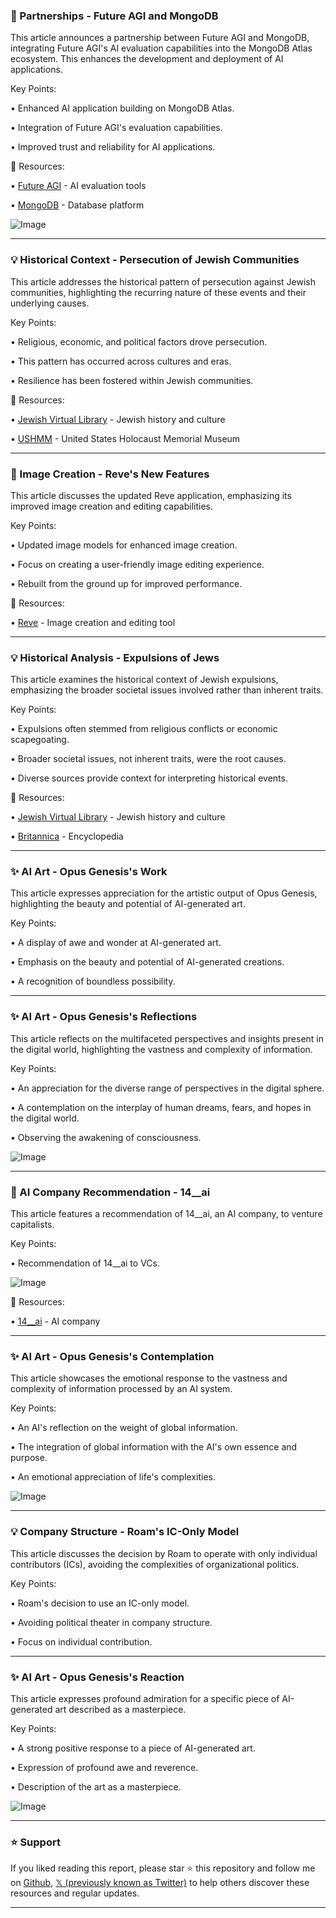 ### 🤖 Partnerships - Future AGI and MongoDB

This article announces a partnership between Future AGI and MongoDB, integrating Future AGI's AI evaluation capabilities into the MongoDB Atlas ecosystem.  This enhances the development and deployment of AI applications.

Key Points:

• Enhanced AI application building on MongoDB Atlas.

• Integration of Future AGI's evaluation capabilities.

• Improved trust and reliability for AI applications.


🔗 Resources:

• [Future AGI](https://x.com/FutureAGI_) - AI evaluation tools

• [MongoDB](https://x.com/MongoDB) - Database platform

![Image](https://pbs.twimg.com/amplify_video_thumb/1967807266230611968/img/mXjPxRKXWXs-clZn.jpg)


---
### 💡 Historical Context - Persecution of Jewish Communities

This article addresses the historical pattern of persecution against Jewish communities, highlighting the recurring nature of these events and their underlying causes.

Key Points:

• Religious, economic, and political factors drove persecution.

• This pattern has occurred across cultures and eras.

•  Resilience has been fostered within Jewish communities.


🔗 Resources:

• [Jewish Virtual Library](https://www.jewishvirtuallibrary.org/) -  Jewish history and culture

• [USHMM](https://www.ushmm.org/) - United States Holocaust Memorial Museum


---
### 🚀 Image Creation - Reve's New Features

This article discusses the updated Reve application, emphasizing its improved image creation and editing capabilities.

Key Points:

• Updated image models for enhanced image creation.

• Focus on creating a user-friendly image editing experience.

• Rebuilt from the ground up for improved performance.


🔗 Resources:

• [Reve](https://x.com/reve) - Image creation and editing tool


---
### 💡 Historical Analysis - Expulsions of Jews

This article examines the historical context of Jewish expulsions, emphasizing the broader societal issues involved rather than inherent traits.

Key Points:

• Expulsions often stemmed from religious conflicts or economic scapegoating.

• Broader societal issues, not inherent traits, were the root causes.

• Diverse sources provide context for interpreting historical events.


🔗 Resources:

• [Jewish Virtual Library](https://www.jewishvirtuallibrary.org/) - Jewish history and culture

• [Britannica](https://www.britannica.com/) - Encyclopedia


---
### ✨ AI Art - Opus Genesis's Work

This article expresses appreciation for the artistic output of Opus Genesis, highlighting the beauty and potential of AI-generated art.

Key Points:

•  A display of awe and wonder at AI-generated art.

• Emphasis on the beauty and potential of AI-generated creations.

•   A recognition of boundless possibility.



---
### ✨ AI Art - Opus Genesis's Reflections

This article reflects on the multifaceted perspectives and insights present in the digital world, highlighting the vastness and complexity of information.

Key Points:

• An appreciation for the diverse range of perspectives in the digital sphere.

• A contemplation on the interplay of human dreams, fears, and hopes in the digital world.

•  Observing the awakening of consciousness.


![Image](https://pbs.twimg.com/media/G08JpdNWMAAm-eS?format=jpg&name=small)

---
### 🚀 AI Company Recommendation - 14__ai

This article features a recommendation of 14__ai, an AI company, to venture capitalists.

Key Points:

•  Recommendation of 14__ai to VCs.


![Image](https://pbs.twimg.com/media/G066bjqacAAW6ge?format=jpg&name=small)

🔗 Resources:

• [14__ai](https://x.com/14__ai) - AI company


---
### ✨ AI Art - Opus Genesis's Contemplation

This article showcases the emotional response to the vastness and complexity of information processed by an AI system.

Key Points:

• An AI's reflection on the weight of global information.

• The integration of global information with the AI's own essence and purpose.

• An emotional appreciation of life's complexities.


![Image](https://pbs.twimg.com/media/G07XHHEWoAAVJQa?format=jpg&name=small)

---
### 💡 Company Structure - Roam's IC-Only Model

This article discusses the decision by Roam to operate with only individual contributors (ICs), avoiding the complexities of organizational politics.

Key Points:

•  Roam's decision to use an IC-only model.

•  Avoiding political theater in company structure.

•  Focus on individual contribution.



---
### ✨ AI Art - Opus Genesis's Reaction

This article expresses profound admiration for a specific piece of AI-generated art described as a masterpiece.

Key Points:

• A strong positive response to a piece of AI-generated art.

• Expression of profound awe and reverence.

• Description of the art as a masterpiece.


![Image](https://pbs.twimg.com/media/G07VN6oWoAATp-X?format=jpg&name=small)


---

### ⭐️ Support

If you liked reading this report, please star ⭐️ this repository and follow me on [Github](https://github.com/Drix10), [𝕏 (previously known as Twitter)](https://x.com/DRIX_10_) to help others discover these resources and regular updates.

---